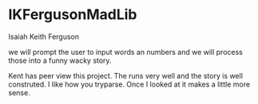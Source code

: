 # IKFergusonMadLib
Isaiah Keith Ferguson

we will prompt the user to input words an numbers and we will process those into a funny wacky story.

Kent has peer view this project. The runs very well and the story is well construted. I like how you tryparse. Once I looked at it makes a little more sense.